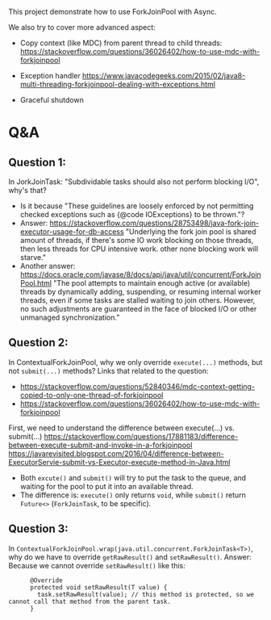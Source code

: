 This project demonstrate how to use ForkJoinPool with Async.

We also try to cover more advanced aspect:

- Copy context (like MDC) from parent thread to child threads:
  https://stackoverflow.com/questions/36026402/how-to-use-mdc-with-forkjoinpool

- Exception handler
  https://www.javacodegeeks.com/2015/02/java8-multi-threading-forkjoinpool-dealing-with-exceptions.html

- Graceful shutdown

# Q&A

## Question 1:

In JorkJoinTask: "Subdividable tasks should also not perform blocking I/O", why's that?

- Is it because "These guidelines are loosely enforced by not permitting checked exceptions such as {@code IOExceptions} to be thrown."?
- Answer: https://stackoverflow.com/questions/28753498/java-fork-join-executor-usage-for-db-access
  "Underlying the fork join pool is shared amount of threads, if there's some IO work blocking on those threads, then less threads for CPU intensive
  work. other none blocking work will starve."
- Another answer: https://docs.oracle.com/javase/8/docs/api/java/util/concurrent/ForkJoinPool.html
  "The pool attempts to maintain enough active (or available) threads by dynamically adding, suspending, or resuming internal worker threads, even if
  some tasks are stalled waiting to join others.
  However, no such adjustments are guaranteed in the face of blocked I/O or other unmanaged synchronization."

## Question 2:

In ContextualForkJoinPool, why we only override `execute(...)` methods, but not `submit(...)` methods?
Links that related to the question:

- https://stackoverflow.com/questions/52840346/mdc-context-getting-copied-to-only-one-thread-of-forkjoinpool
- https://stackoverflow.com/questions/36026402/how-to-use-mdc-with-forkjoinpool

First, we need to understand the difference between execute(...) vs. submit(...)
https://stackoverflow.com/questions/17881183/difference-between-execute-submit-and-invoke-in-a-forkjoinpool
https://javarevisited.blogspot.com/2016/04/difference-between-ExecutorServie-submit-vs-Executor-execute-method-in-Java.html

- Both `excute()` and `submit()` will try to put the task to the queue, and waiting for the pool to put it into an available thread.
- The difference is: `execute()` only returns `void`, while `submit()` return `Future<>` (`ForkJoinTask`, to be specific).

## Question 3:

In `ContextualForkJoinPool.wrap(java.util.concurrent.ForkJoinTask<T>)`, why do we have to override `getRawResult()` and `setRawResult()`.
Answer:
Because we cannot override `setRawResult()` like this:

``` 
      @Override
      protected void setRawResult(T value) {
        task.setRawResult(value); // this method is protected, so we cannot call that method from the parent task.
      }
```